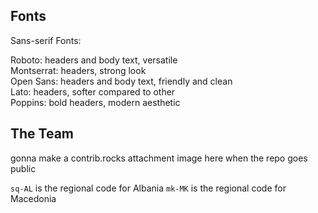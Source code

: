 ## **Fonts**
Sans-serif Fonts: <br>

Roboto:  headers and body text, versatile <br>
Montserrat: headers, strong look <br>
Open Sans: headers and body text, friendly and clean <br>
Lato: headers, softer compared to other <br>
Poppins: bold headers, modern aesthetic <br>

## **The Team**
gonna make a contrib.rocks attachment image here when the repo goes public

`sq-AL` is the regional code for Albania
`mk-MK` is the regional code for Macedonia